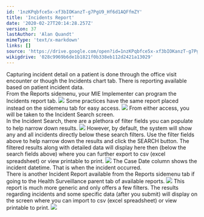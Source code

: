 ```yaml
---
id: '1nzKPqbfce5x-xf3bIOKanzT-g7PgU9_Hf6d1AQFfmZY'
title: 'Incidents Report'
date: '2020-02-27T20:14:28.257Z'
version: 37
lastAuthor: 'Alan Quandt'
mimeType: 'text/x-markdown'
links: []
source: 'https://drive.google.com/open?id=1nzKPqbfce5x-xf3bIOKanzT-g7PgU9_Hf6d1AQFfmZY'
wikigdrive: '028c9969b6de1b1821f0b338eb112d2421a13029'
---
```

Capturing incident detail on a patient is done through the office visit encounter or though the Incidents chart tab. There is reporting available based on patient incident data.  
From the Reports sidemenu, your MIE Implementer can program the Incidents report tab.
![](../incidents-report.assets/237900f82085bc1ff183093dbd43f538.png)
Some practices have the same report placed instead on the sidemenu tab for easy access.
![](../incidents-report.assets/14253110f70d4aa19564655e47896ee8.png)
From either access, you will be taken to the Incident Search screen.  
In the Incident Search, there are a plethora of filter fields you can populate to help narrow down results.
![](../incidents-report.assets/1dc46a2a861b55f693d5c3937ff63902.png)
However, by default, the system will show any and all incidents directly below these search filters. Use the filter fields above to help narrow down the results and click the SEARCH button. The filtered results along with detailed data will display here then (below the search fields above) where you can further export to csv (excel spreadsheet) or view printable to print.
![](../incidents-report.assets/dcbf2c0de633f12301135ac2ac6fdda8.png)
The Case Date column shows the incident datetime. That is when the incident occurred.  
There is another Incident Report available from the Reports sidemenu tab if going to the Health Surveillance parent tab of available reports.
![](../incidents-report.assets/8aec3c21fc8dcf1734f2a206296faf3f.png)
This report is much more generic and only offers a few filters. The results regarding incidents and some specific data (after you submit) will display on the screen where you can import to csv (excel spreadsheet) or view printable to print.
![](../incidents-report.assets/34bc708f4fe9931a24ad2e5d0b6ffa85.png)
